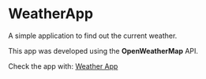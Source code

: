 # WeatherApp
A simple application to find out the current weather.

This app was developed using the **OpenWeatherMap** API.

Check the app with: [Weather App](https://mojmo.github.io/WeatherApp/)
